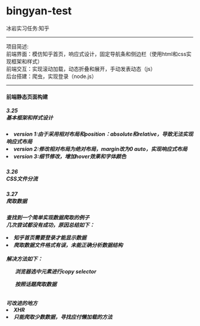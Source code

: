 # bingyan-test
冰岩实习任务:知乎
<hr>
项目简述:
<br>前端界面：模仿知乎首页，响应式设计，固定导航条和侧边栏（使用html和css实现框架和样式）
<br>前端交互：实现滚动加载，动态折叠和展开，手动发表动态（js）
<br>后台搭建：爬虫，实现登录（node.js）
<hr>
<h4>前端静态页面构建<h4>
<h5>3.25<br>基本框架和样式设计<h5>
<li>version 1:由于采用相对布局和position：absolute和relative，导致无法实现响应式布局</li>
<li>version 2:修改相对布局为绝对布局，margin改为0 auto，实现响应式布局</li>
<li>version 3:细节修改，增加hover效果和字体颜色</li>
<h5>3.26<br>CSS文件分流<h5>
<h5>3.27<br>爬取数据<h5>
<p>查找到一个简单实现数据爬取的例子
<br>几次尝试都没有成功，原因总结如下：
<li>知乎首页需要登录才能显示数据</li>
<li>爬取数据文件格式有误，未能正确分析数据结构</li>
<br>解决方法如下：
<ol>浏览器选中元素进行copy selector</ol>
<ol>按照话题爬取数据</ol>
<br>可改进的地方
<li>XHR</li>
<li>只能爬取少数数据，寻找应付懒加载的方法</li>
</p>

